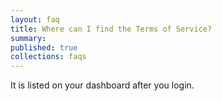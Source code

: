 ```yaml
---
layout: faq
title: Where can I find the Terms of Service?
summary:
published: true
collections: faqs
---
```


It is listed on your dashboard after you login.
